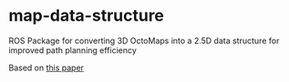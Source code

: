 # map-data-structure
ROS Package for converting 3D OctoMaps into a 2.5D data structure for improved path planning efficiency

Based on [this paper](https://ieeexplore.ieee.org/document/4058725)
